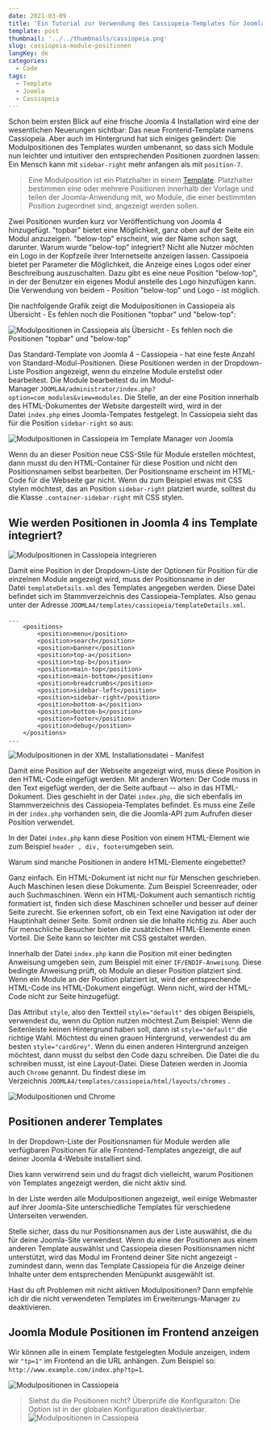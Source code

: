 ```yaml
---
date: 2021-03-09
title: 'Ein Tutorial zur Verwendung des Cassiopeia-Templates für Joomla 4 - Framework'
template: post
thumbnail: '../../thumbnails/cassiopeia.png'
slug: cassiopeia-module-positionen
langKey: de
categories:
  - Code
tags:
  - Template
  - Joomla
  - Cassiopeia
---
```


Schon beim ersten Blick auf eine frische Joomla 4 Installation wird eine der wesentlichen Neuerungen sichtbar: Das neue Frontend-Template namens Cassiopeia. Aber auch im Hintergrund hat sich einiges geändert: Die Modulpositionen des Templates wurden umbenannt, so dass sich Module nun leichter und intuitiver den entsprechenden Positionen zuordnen lassen: Ein Mensch kann mit `sidebar-right` mehr anfangen als mit `position-7`.

> Eine Modulposition ist ein Platzhalter in einem [Template](https://docs.joomla.org/Special:MyLanguage/Template). Platzhalter bestimmen eine oder mehrere Positionen innerhalb der Vorlage und teilen der Joomla-Anwendung mit, wo Module, die einer bestimmten Position zugeordnet sind, angezeigt werden sollen.

Zwei Positionen wurden kurz vor Veröffentlichung von Joomla 4 hinzugefügt. "topbar" bietet eine Möglichkeit, ganz oben auf der Seite ein Modul anzuzeigen. "below-top" erscheint, wie der Name schon sagt, darunter. Warum wurde "below-top" integriert? Nicht alle Nutzer möchten ein Logo in der Kopfzeile ihrer Internetseite anzeigen lassen. Cassipoeia bietet per Parameter die Möglichkeit, die Anzeige eines Logos oder einer Beschreibung auszuschalten. Dazu gibt es eine neue Position "below-top", in der der Benutzer ein eigenes Modul anstelle des Logo hinzufügen kann. Die Verwendung von beidem - Position "below-top" und Logo - ist möglich.

Die nachfolgende Grafik zeigt die Modulpositionen in Cassiopeia als Übersicht - Es fehlen noch die Positionen "topbar" und "below-top":

![Modulpositionen in Cassiopeia als Übersicht - Es fehlen noch die Positionen "topbar" und "below-top"](images/cassiopeia_module.png)

Das Standard-Template von Joomla 4 - Cassiopeia - hat eine feste Anzahl von Standard-Modul-Positionen. Diese Positionen werden in der Dropdown-Liste Position angezeigt, wenn du einzelne Module erstellst oder bearbeitest. Die Module bearbeitest du im Modul-Manager `JOOMLA4/administrator/index.php?option=com_modules&view=modules`. Die Stelle, an der eine Position innerhalb des HTML-Dokumentes der Website dargestellt wird, wird in der Datei `index.php` eines Joomla-Tempates festgelegt. In Cassiopeia sieht das für die Position `sidebar-right` so aus:

![Modulpositionen in Cassiopeia im Template Manager von Joomla](images/cp_mp_1.png)

Wenn du an dieser Position neue CSS-Stile für Module erstellen möchtest, dann musst du den HTML-Container für diese Position und nicht den Positionsnamen selbst bearbeiten. Der Positionsname erscheint im HTML-Code für die Webseite gar nicht. Wenn du zum Beispiel etwas mit CSS stylen möchtest, das an Position `sidebar-right` platziert wurde, solltest du die Klasse `.container-sidebar-right` mit CSS stylen.

## Wie werden Positionen in Joomla 4 ins Template integriert?

![Modulpositionen in Cassiopeia integrieren](images/cp_mp_2.png)

Damit eine Position in der Dropdown-Liste der Optionen für Position für die einzelnen Module angezeigt wird, muss der Positionsname in der Datei `templateDetails.xml` des Templates angegeben werden. Diese Datei befindet sich im Stammverzeichnis des Cassiopeia-Templates. Also genau unter der Adresse `JOOMLA4/templates/cassiopeia/templateDetails.xml`.

```
...
	<positions>
		<position>menu</position>
		<position>search</position>
		<position>banner</position>
		<position>top-a</position>
		<position>top-b</position>
		<position>main-top</position>
		<position>main-bottom</position>
		<position>breadcrumbs</position>
		<position>sidebar-left</position>
		<position>sidebar-right</position>
		<position>bottom-a</position>
		<position>bottom-b</position>
		<position>footer</position>
		<position>debug</position>
	</positions>
...
```

![Modulpositionen in der XML Installationsdatei - Manifest](images/cp_mp_3.png)

Damit eine Position auf der Webseite angezeigt wird, muss diese Position in den HTML-Code eingefügt werden. Mit anderen Worten: Der Code muss in den Text eigefügt werden, der die Seite aufbaut -- also in das HTML-Dokument. Dies geschieht in der Datei `index.php`, die sich ebenfalls im Stammverzeichnis des Cassiopeia-Templates befindet. Es muss eine Zeile in der `index.php` vorhanden sein, die die Joomla-API zum Aufrufen dieser Position verwendet.

In der Datei `index.php` kann diese Position von einem HTML-Element wie zum Beispiel `header , div, footer`umgeben sein.

Warum sind manche Positionen in andere HTML-Elemente eingebettet?

Ganz einfach. Ein HTML-Dokument ist nicht nur für Menschen geschrieben. Auch Maschinen lesen diese Dokumente. Zum Beispiel Screenreader, oder auch Suchmaschinen. Wenn ein HTML-Dokument auch semantisch richtig formatiert ist, finden sich diese Maschinen schneller und besser auf deiner Seite zurecht. Sie erkennen sofort, ob ein Text eine Navigation ist oder der Hauptinhalt deiner Seite. Somit ordnen sie die Inhalte richtig zu. Aber auch für menschliche Besucher bieten die zusätzlichen HTML-Elemente einen Vorteil. Die Seite kann so leichter mit CSS gestaltet werden.

Innerhalb der Datei `index.php` kann die Position mit einer bedingten Anweisung umgeben sein, zum Beispiel mit einer `IF/ENDIF-Anweisung`. Diese bedingte Anweisung prüft, ob Module an dieser Position platziert sind. Wenn ein Module an der Position platziert ist, wird der entsprechende HTML-Code ins HTML-Dokument eingefügt. Wenn nicht, wird der HTML-Code nicht zur Seite hinzugefügt.

Das Attribut `style`, also den Textteil `style="default"` des obigen Beispiels, verwendest du, wenn du Option nutzen möchtest.Zum Beispiel: Wenn die Seitenleiste keinen Hintergrund haben soll, dann ist `style="default"` die richtige Wahl. Möchtest du einen grauen Hintergrund, verwendest du am besten `style="cardGrey"`. Wenn du einen anderen Hintergrund anzeigen möchtest, dann musst du selbst den Code dazu schreiben. Die Datei die du schreiben musst, ist eine Layout-Datei. Diese Dateien werden in Joomla auch `Chrome` genannt. Du findest diese im Verzeichnis `JOOMLA4/templates/cassiopeia/html/layouts/chromes` .

![Modulpositionen und Chrome](images/cp_mp_4.png)

## Positionen anderer Templates

In der Dropdown-Liste der Positionsnamen für Module werden alle verfügbaren Positionen für alle Frontend-Templates angezeigt, die auf deiner Joomla 4-Website installiert sind.

Dies kann verwirrend sein und du fragst dich vielleicht, warum Positionen von Templates angezeigt werden, die nicht aktiv sind.

In der Liste werden alle Modulpositionen angezeigt, weil einige Webmaster auf ihrer Joomla-Site unterschiedliche Templates für verschiedene Unterseiten verwenden.

Stelle sicher, dass du nur Positionsnamen aus der Liste auswählst, die du für deine Joomla-Site verwendest. Wenn du eine der Positionen aus einem anderen Template auswählst und Cassiopeia diesen Positionsnamen nicht unterstützt, wird das Modul im Frontend deiner Site nicht angezeigt - zumindest dann, wenn das Template Cassiopeia für die Anzeige deiner Inhalte unter dem entsprechenden Menüpunkt ausgewählt ist.

Hast du oft Problemen mit nicht aktiven Modulpositionen? Dann empfehle ich dir die nicht verwendeten Templates im Erweiterungs-Manager zu deaktivieren.

## Joomla Module Positionen im Frontend anzeigen

Wir können alle in einem Template festgelegten Module anzeigen, indem wir `"tp=1"` im Frontend an die URL anhängen. Zum Beispiel so: `http://www.example.com/index.php?tp=1`.

![Modulpositionen in Cassiopeia](images/cp_templatepositionen2.png)

> Siehst du die Positionen nicht? Überprüfe die Konfiguraiton: Die Option ist in der globalen Konfiguration deaktivierbar.
> ![Modulpositionen in Cassiopeia](images/cp_templatepositionen.png)

